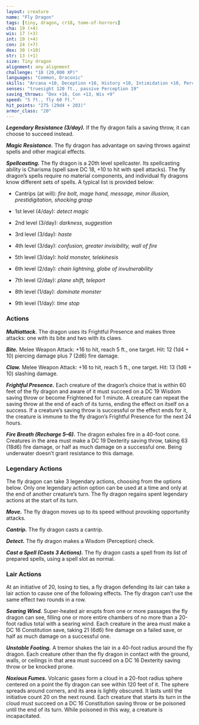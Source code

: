 ```yaml
---
layout: creature
name: "Fly Dragon"
tags: [tiny, dragon, cr18, tome-of-horrors]
cha: 19 (+4)
wis: 17 (+3)
int: 19 (+4)
con: 24 (+7)
dex: 30 (+10)
str: 13 (+1)
size: Tiny dragon
alignment: any alignment
challenge: "18 (20,000 XP)"
languages: "Common, Draconic"
skills: "Arcana +10, Deception +10, History +10, Intimidation +10, Perception +9, Stealth +16"
senses: "truesight 120 ft., passive Perception 19"
saving_throws: "Dex +16, Con +13, Wis +9"
speed: "5 ft., fly 60 ft."
hit_points: "275 (29d4 + 203)"
armor_class: "20"
---
```


***Legendary Resistance (3/day).*** If the fly dragon fails a saving throw, it
can choose to succeed instead.

***Magic Resistance.*** The fly dragon has advantage on saving throws
against spells and other magical effects.

***Spellcasting.*** The fly dragon is a 20th level spellcaster. Its spellcasting
ability is Charisma (spell save DC 18, +10 to hit with spell attacks). The
fly dragon’s spells require no material components, and individual fly
dragons know different sets of spells. A typical list is provided below:

* Cantrips (at will): <i>fire bolt, mage hand, message, minor illusion, prestidigitation, shocking grasp</i>

* 1st level (4/day): <i>detect magic</i>

* 2nd level (3/day): <i>darkness, suggestion</i>

* 3rd level (3/day): <i>haste</i>

* 4th level (3/day): <i>confusion, greater invisibility, wall of fire</i>

* 5th level (3/day): <i>hold monster, telekinesis</i>

* 6th level (2/day): <i>chain lightning, globe of invulnerability</i>

* 7th level (2/day): <i>plane shift, teleport</i>

* 8th level (1/day): <i>dominate monster</i>

* 9th level (1/day): <i>time stop</i>

### Actions

***Multiattack.*** The dragon uses its Frightful Presence and makes three
attacks: one with its bite and two with its claws.

***Bite.*** Melee Weapon Attack: +16 to hit, reach 5 ft., one target. Hit: 12
(1d4 + 10) piercing damage plus 7 (2d6) fire damage.

***Claw.*** Melee Weapon Attack: +16 to hit, reach 5 ft., one target. Hit: 13
(1d6 + 10) slashing damage.

***Frightful Presence.*** Each creature of the dragon’s choice that is within
60 feet of the fly dragon and aware of it must succeed on a DC 19 Wisdom
saving throw or become Frightened for 1 minute. A creature can repeat
the saving throw at the end of each of its turns, ending the effect on itself
on a success. If a creature’s saving throw is successful or the effect ends
for it, the creature is immune to the fly dragon’s Frightful Presence for the
next 24 hours.

***Fire Breath (Recharge 5–6).*** The dragon exhales fire in a 40-foot cone.
Creatures in the area must make a DC 19 Dexterity saving throw, taking
63 (18d6) fire damage, or half as much damage on a successful one. Being
underwater doesn’t grant resistance to this damage.

### Legendary Actions

The fly dragon can take 3 legendary actions, choosing from the options
below. Only one legendary action option can be used at a time and only at
the end of another creature’s turn. The fly dragon regains spent legendary
actions at the start of its turn.

***Move.*** The fly dragon moves up to its speed without provoking
opportunity attacks.

***Cantrip.*** The fly dragon casts a cantrip.

***Detect.*** The fly dragon makes a Wisdom (Perception) check.

***Cast a Spell (Costs 3 Actions).*** The fly dragon casts a spell from its list
of prepared spells, using a spell slot as normal.

### Lair Actions

At an initiative of 20, losing to ties, a fly dragon defending its lair can
take a lair action to cause one of the following effects. The fly dragon can’t
use the same effect two rounds in a row.

***Searing Wind.*** Super-heated air erupts from one or more passages the
fly dragon can see, filling one or more entire chambers of no more than
a 20-foot radius total with a searing wind. Each creature in the area must
make a DC 16 Constitution save, taking 21 (6d6) fire damage on a failed
save, or half as much damage on a successful one.

***Unstable Footing.*** A tremor shakes the lair in a 40-foot radius around
the fly dragon. Each creature other than the fly dragon in contact with the
ground, walls, or ceilings in that area must succeed on a DC 16 Dexterity
saving throw or be knocked prone.

***Noxious Fumes.*** Volcanic gases form a cloud in a 20-foot radius sphere
centered on a point the fly dragon can see within 120 feet of it. The sphere
spreads around corners, and its area is lightly obscured. It lasts until the
initiative count 20 on the next round. Each creature that starts its turn
in the cloud must succeed on a DC 16 Constitution saving throw or be
poisoned until the end of its turn. While poisoned in this way, a creature
is incapacitated.
